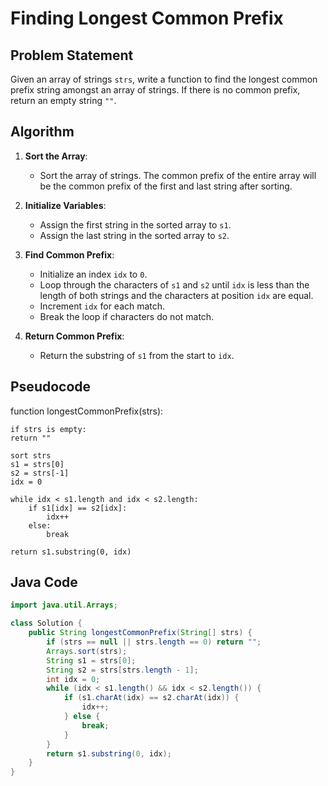 # Finding Longest Common Prefix

## Problem Statement
Given an array of strings `strs`, write a function to find the longest common prefix string amongst an array of strings. If there is no common prefix, return an empty string `""`.

## Algorithm

1. **Sort the Array**:
   - Sort the array of strings. The common prefix of the entire array will be the common prefix of the first and last string after sorting.

2. **Initialize Variables**:
   - Assign the first string in the sorted array to `s1`.
   - Assign the last string in the sorted array to `s2`.

3. **Find Common Prefix**:
   - Initialize an index `idx` to `0`.
   - Loop through the characters of `s1` and `s2` until `idx` is less than the length of both strings and the characters at position `idx` are equal.
   - Increment `idx` for each match.
   - Break the loop if characters do not match.

4. **Return Common Prefix**:
   - Return the substring of `s1` from the start to `idx`.

## Pseudocode

function longestCommonPrefix(strs):

    if strs is empty:
    return ""

    sort strs
    s1 = strs[0]
    s2 = strs[-1]
    idx = 0

    while idx < s1.length and idx < s2.length:
        if s1[idx] == s2[idx]:
            idx++
        else:
            break

    return s1.substring(0, idx)

## Java Code

```java
import java.util.Arrays;

class Solution {
    public String longestCommonPrefix(String[] strs) {
        if (strs == null || strs.length == 0) return "";
        Arrays.sort(strs);
        String s1 = strs[0];
        String s2 = strs[strs.length - 1];
        int idx = 0;
        while (idx < s1.length() && idx < s2.length()) {
            if (s1.charAt(idx) == s2.charAt(idx)) {
                idx++;
            } else {
                break;
            }
        }
        return s1.substring(0, idx);
    }
}